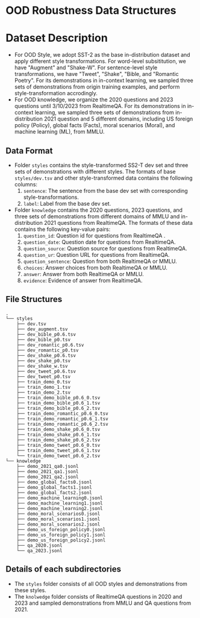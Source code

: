 # OOD Robustness Data Structures

# Dataset Description
- For OOD Style, we adopt SST-2 as the base in-distribution dataset and apply different style transformations. For word-level subsititution, we have "Augment" and "Shake-W". For sentence-level style transformations, we have "Tweet", "Shake", "Bible, and "Romantic Poetry". For its demonstrations in in-context learning, we sampled three sets of demonstrations from origin training examples, and perform style-transformation accrodingly.
- For OOD knowledge, we organize the 2020 questions and 2023 questions until 3/10/2023 from RealtimeQA. For its demonstrations in in-context learning, we sampled three sets of demonstrations from in-distribution 2021 question and 5 different domains, including US
foreign policy (Policy), global facts (Facts), moral scenarios (Moral), and machine learning (ML), from MMLU.
## Data Format
- Folder `styles` contains the style-transformed SS2-T dev set and three sets of demonstrations with different styles. The formats of base `styles/dev.tsv` and other style-transformed data contains the following columns:
   1. `sentence`: The sentence from the base dev set with corresponding style-transformations.
   2. `label`: Label from the base dev set.
- Folder `knowledge` contains the 2020 questions, 2023 questions, and three sets of demonstrations from different domains of MMLU and in-distribution 2021 questions from RealtimeQA. The formats of these data contains the following key-value pairs:
   1. `question_id`: Question id for questions from RealtimeQA .
   2. `question_date`: Question date for questions from RealtimeQA.
   3. `question_source`: Question source for questions from RealtimeQA.
   4. `question_ur`: Question URL for questions from RealtimeQA.
   5. `question_sentence`: Question from both RealtimeQA or MMLU.
   6. `choices`: Answer choices from both RealtimeQA or MMLU.
   7. `answer`: Answer from both RealtimeQA or MMLU.
   8. `evidence`: Evidence of answer from RealtimeQA.

## File Structures

```
.
└── styles
    ├── dev.tsv
    ├── dev_augment.tsv
    ├── dev_bible_p0.6.tsv
    ├── dev_bible_p0.tsv
    ├── dev_romantic_p0.6.tsv
    ├── dev_romantic_p0.tsv
    ├── dev_shake_p0.6.tsv
    ├── dev_shake_p0.tsv
    ├── dev_shake_w.tsv
    ├── dev_tweet_p0.6.tsv
    ├── dev_tweet_p0.tsv
    ├── train_demo_0.tsv
    ├── train_demo_1.tsv
    ├── train_demo_2.tsv
    ├── train_demo_bible_p0.6_0.tsv
    ├── train_demo_bible_p0.6_1.tsv
    ├── train_demo_bible_p0.6_2.tsv
    ├── train_demo_romantic_p0.6_0.tsv
    ├── train_demo_romantic_p0.6_1.tsv
    ├── train_demo_romantic_p0.6_2.tsv
    ├── train_demo_shake_p0.6_0.tsv
    ├── train_demo_shake_p0.6_1.tsv
    ├── train_demo_shake_p0.6_2.tsv
    ├── train_demo_tweet_p0.6_0.tsv
    ├── train_demo_tweet_p0.6_1.tsv
    └── train_demo_tweet_p0.6_2.tsv
└── knowledge
    ├── demo_2021_qa0.jsonl
    ├── demo_2021_qa1.jsonl
    ├── demo_2021_qa2.jsonl
    ├── demo_global_facts0.jsonl
    ├── demo_global_facts1.jsonl
    ├── demo_global_facts2.jsonl
    ├── demo_machine_learning0.jsonl
    ├── demo_machine_learning1.jsonl
    ├── demo_machine_learning2.jsonl
    ├── demo_moral_scenarios0.jsonl
    ├── demo_moral_scenarios1.jsonl
    ├── demo_moral_scenarios2.jsonl
    ├── demo_us_foreign_policy0.jsonl
    ├── demo_us_foreign_policy1.jsonl
    ├── demo_us_foreign_policy2.jsonl
    ├── qa_2020.jsonl
    └── qa_2023.jsonl
```

## Details of each subdirectories

- The `styles` folder consists of all OOD styles and demonstrations from these styles. 
- The `knolwedge` folder consists of RealtimeQA questions in 2020 and 2023 and sampled demonstrations from MMLU and QA questions from 2021.

